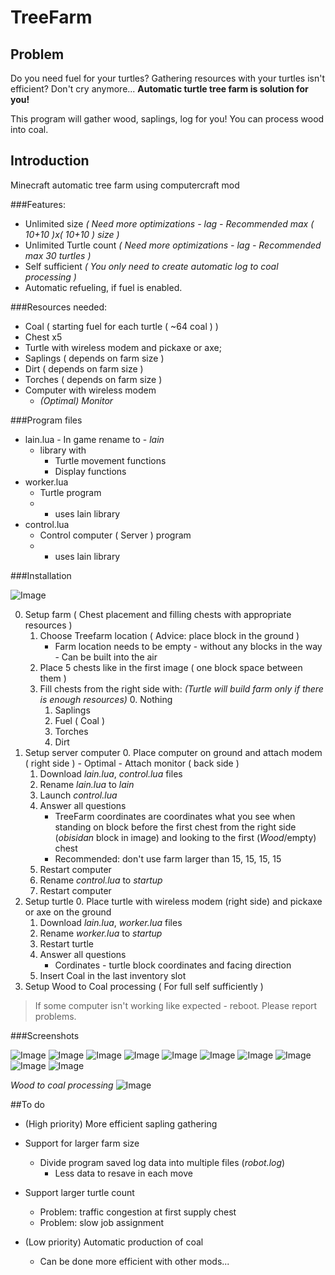 # TreeFarm

## Problem

Do you need fuel for your turtles? Gathering resources with your turtles isn't efficient?
Don't cry anymore...
**Automatic turtle tree farm is solution for you!**

This program will gather wood, saplings, log for you! You can process wood into coal.

## Introduction

Minecraft automatic tree farm using computercraft mod

###Features:
* Unlimited size *( Need more optimizations - lag - Recommended max ( 10+10 )x( 10+10 ) size )*
* Unlimited Turtle count *( Need more optimizations - lag - Recommended max 30 turtles )*
* Self sufficient *( You only need to create automatic log to coal processing )*
* Automatic refueling, if fuel is enabled.

###Resources needed:
* Coal ( starting fuel for each turtle ( ~64 coal ) )
* Chest x5
* Turtle with wireless modem and pickaxe or axe;
* Saplings ( depends on farm size )
* Dirt ( depends on farm size )
* Torches ( depends on farm size )
* Computer with wireless modem
	* *(Optimal) Monitor*

###Program files

* lain.lua - In game rename to - *lain*
	* library with
		* Turtle movement functions
		* Display functions
* worker.lua
	* Turtle program
	* - uses lain library
* control.lua
	* Control computer ( Server ) program
	* - uses lain library

###Installation

![Image](../development/screenshots/j.png?raw=true)

0. Setup farm ( Chest placement and filling chests with appropriate resources )
	1. Choose Treefarm location ( Advice: place block in the ground )
		- Farm location needs to be empty - without any blocks in the way - Can be built into the air
	2. Place 5 chests like in the first image ( one block space between them )
	3. Fill chests from the right side with: *(Turtle will build farm only if there is enough resources)*
		0. Nothing
		1. Saplings
		2. Fuel ( Coal )
		3. Torches
		4. Dirt
1. Setup server computer
	0. Place computer on ground and attach modem ( right side )
		- Optimal - Attach monitor ( back side )
	1. Download *lain.lua*, *control.lua* files
	2. Rename *lain.lua* to *lain*
	3. Launch *control.lua*
	4. Answer all questions
		- TreeFarm coordinates are coordinates what you see when standing on block before the first chest from the right side (*obisidan* block in image) and looking to the first (*Wood*/empty) chest
		- Recommended: don't use farm larger than 15, 15, 15, 15
	5. Restart computer
	6. Rename *control.lua* to *startup*
	7. Restart computer
2. Setup turtle
	0. Place turtle with wireless modem (right side) and pickaxe or axe on the ground
	1. Download *lain.lua*, *worker.lua* files
	2. Rename *worker.lua* to *startup*
	3. Restart turtle
	4. Answer all questions
		- Cordinates - turtle block coordinates and facing direction
	5. Insert Coal in the last inventory slot
3. Setup Wood to Coal processing ( For full self sufficiently )

> If some computer isn't working like expected - reboot. Please report problems.

###Screenshots

![Image](../development/screenshots/j.png)
![Image](../development/screenshots/i.png)
![Image](../development/screenshots/k.png)
![Image](../development/screenshots/o.png)
![Image](../development/screenshots/q.png)
![Image](../development/screenshots/f.png)
![Image](../development/screenshots/w.png)
![Image](../development/screenshots/y.png)
![Image](../development/screenshots/u.png)
![Image](../development/screenshots/zz.png)

*Wood to coal processing*
![Image](../development/screenshots/set.png)

##To do

* (High priority) More efficient sapling gathering

* Support for larger farm size
	* Divide program saved log data into multiple files (*robot.log*)
		* Less data to resave in each move
* Support larger turtle count
	* Problem: traffic congestion at first supply chest
	* Problem: slow job assignment

* (Low priority) Automatic production of coal
	- Can be done more efficient with other mods...


